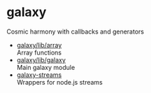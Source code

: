 # galaxy

Cosmic harmony with callbacks and generators

* [galaxy/lib/array](lib/array.md)  
  Array functions  
* [galaxy/lib/galaxy](lib/galaxy.md)  
  Main galaxy module
* [galaxy-streams](lib/server/streams.md)  
  Wrappers for node.js streams
